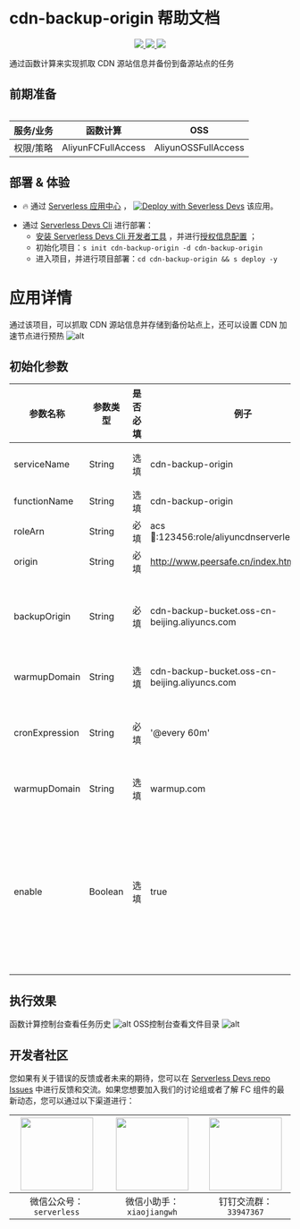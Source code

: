 # cdn-backup-origin 帮助文档

<p align="center" class="flex justify-center">
    <a href="https://www.serverless-devs.com" class="ml-1">
    <img src="http://editor.devsapp.cn/icon?package=cdn-backup-origin&type=packageType">
  </a>
  <a href="http://www.devsapp.cn/details.html?name=cdn-backup-origin" class="ml-1">
    <img src="http://editor.devsapp.cn/icon?package=cdn-backup-origin&type=packageVersion">
  </a>
  <a href="http://www.devsapp.cn/details.html?name=cdn-backup-source" class="ml-1">
    <img src="http://editor.devsapp.cn/icon?package=cdn-backup-origin&type=packageDownload">
  </a>
</p>

<description>

通过函数计算来实现抓取 CDN 源站信息并备份到备源站点的任务

</description>

<table>

## 前期准备
| 服务/业务 | 函数计算           | OSS                 |
| --------- | ------------------ | ------------------- |
| 权限/策略 | AliyunFCFullAccess | AliyunOSSFullAccess |

</table>

<codepre id="codepre">

</codepre>

<deploy>

## 部署 & 体验

<appcenter>

- :fire: 通过 [Serverless 应用中心](https://fcnext.console.aliyun.com/applications/create?template=cdn-backup-origin) ，
[![Deploy with Severless Devs](https://img.alicdn.com/imgextra/i1/O1CN01w5RFbX1v45s8TIXPz_!!6000000006118-55-tps-95-28.svg)](https://fcnext.console.aliyun.com/applications/create?template=cdn-backup-origin)  该应用。 

</appcenter>

- 通过 [Serverless Devs Cli](https://www.serverless-devs.com/serverless-devs/install) 进行部署：
    - [安装 Serverless Devs Cli 开发者工具](https://www.serverless-devs.com/serverless-devs/install) ，并进行[授权信息配置](https://www.serverless-devs.com/fc/config) ；
    - 初始化项目：`s init cdn-backup-origin -d cdn-backup-origin`   
    - 进入项目，并进行项目部署：`cd cdn-backup-origin && s deploy -y`

</deploy>

<appdetail id="flushContent">

# 应用详情

通过该项目，可以抓取 CDN 源站信息并存储到备份站点上，还可以设置 CDN 加速节点进行预热
![alt](https://img.alicdn.com/imgextra/i1/O1CN01copy2j1n5uX8UVRGh_!!6000000005039-2-tps-1474-938.png)

## 初始化参数
| 参数名称       | 参数类型 | 是否必填 | 例子                                             | 参数含义                                                                                               |
| -------------- | -------- | -------- | ------------------------------------------------ | ------------------------------------------------------------------------------------------------------ |
| serviceName    | String   | 选填     | cdn-backup-origin                                | 函数服务名称名                                                                                         |
| functionName   | String   | 选填     | cdn-backup-origin                                | 函数名称                                                                                               |
| roleArn        | String   | 必填     | acs:ram::123456:role/aliyuncdnserverlessdevsrole | 函数执行角色                                                                                           |
| origin         | String   | 必填     | http://www.peersafe.cn/index.html                | 源站地址                                                                                               |
| backupOrigin   | String   | 必填     | cdn-backup-bucket.oss-cn-beijing.aliyuncs.com    | 备源地址，仅支持OSS Bucket域名                                                                         |
| warmupDomain   | String   | 选填     | cdn-backup-bucket.oss-cn-beijing.aliyuncs.com    | 预热 CDN 域名                                                                                          |
| cronExpression | String   | 必填     | '@every 60m'                                     | 定时触发时间，参考 [函数计算](https://help.aliyun.com/document_detail/171746.html#section-gbz-k3r-vum) |
| warmupDomain   | String   | 选填     | warmup.com                                       | [CDN 预热域名](https://help.aliyun.com/document_detail/91161.html)                                     |
| enable         | Boolean  | 选填     | true                                             | 是否启用任务，默认值true。关闭后函数不再定时执行，不会再产生费用                                       |

## 执行效果
函数计算控制台查看任务历史
![alt](https://img.alicdn.com/imgextra/i3/O1CN01wGP6U61tHG2QPbp79_!!6000000005876-0-tps-3328-1442.jpg)
OSS控制台查看文件目录
![alt](https://img.alicdn.com/imgextra/i1/O1CN01a7rmwh1X7FqP5a1Qi_!!6000000002876-0-tps-3286-1602.jpg)
</appdetail>

<devgroup>

## 开发者社区

您如果有关于错误的反馈或者未来的期待，您可以在 [Serverless Devs repo Issues](https://github.com/serverless-devs/serverless-devs/issues) 中进行反馈和交流。如果您想要加入我们的讨论组或者了解 FC 组件的最新动态，您可以通过以下渠道进行：

<p align="center">

| <img src="https://serverless-article-picture.oss-cn-hangzhou.aliyuncs.com/1635407298906_20211028074819117230.png" width="130px" > | <img src="https://serverless-article-picture.oss-cn-hangzhou.aliyuncs.com/1635407044136_20211028074404326599.png" width="130px" > | <img src="https://serverless-article-picture.oss-cn-hangzhou.aliyuncs.com/1635407252200_20211028074732517533.png" width="130px" > |
| --------------------------------------------------------------------------------------------------------------------------------- | --------------------------------------------------------------------------------------------------------------------------------- | --------------------------------------------------------------------------------------------------------------------------------- |
| <center>微信公众号：`serverless`</center>                                                                                         | <center>微信小助手：`xiaojiangwh`</center>                                                                                        | <center>钉钉交流群：`33947367`</center>                                                                                           |

</p>

</devgroup>